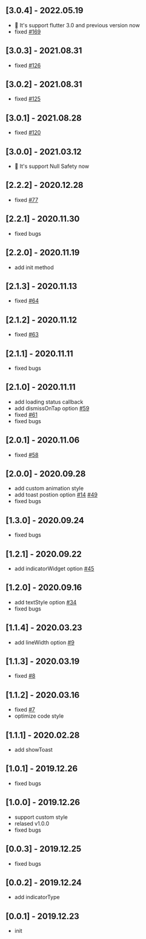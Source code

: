 ## [3.0.4] - 2022.05.19

* 🎉 It's support flutter 3.0 and previous version now 
* fixed [#169](https://github.com/nslog11/flutter_easyloading/issues/169)

## [3.0.3] - 2021.08.31

* fixed [#126](https://github.com/nslog11/flutter_easyloading/issues/126)
## [3.0.2] - 2021.08.31

* fixed [#125](https://github.com/nslog11/flutter_easyloading/issues/125)

## [3.0.1] - 2021.08.28

* fixed [#120](https://github.com/nslog11/flutter_easyloading/issues/120)

## [3.0.0] - 2021.03.12

* 🎉 It's support Null Safety now 

## [2.2.2] - 2020.12.28

* fixed [#77](https://github.com/nslog11/flutter_easyloading/issues/77)

## [2.2.1] - 2020.11.30

* fixed bugs
## [2.2.0] - 2020.11.19

* add init method

## [2.1.3] - 2020.11.13

* fixed [#64](https://github.com/nslog11/flutter_easyloading/issues/64)

## [2.1.2] - 2020.11.12

* fixed [#63](https://github.com/nslog11/flutter_easyloading/issues/63)

## [2.1.1] - 2020.11.11

* fixed bugs

## [2.1.0] - 2020.11.11

* add loading status callback
* add dismissOnTap option [#59](https://github.com/nslog11/flutter_easyloading/issues/59)
* fixed [#61](https://github.com/nslog11/flutter_easyloading/issues/61)
* fixed bugs

## [2.0.1] - 2020.11.06

* fixed [#58](https://github.com/nslog11/flutter_easyloading/issues/58)

## [2.0.0] - 2020.09.28

* add custom animation style
* add toast postion option [#14](https://github.com/nslog11/flutter_easyloading/issues/14) [#49](https://github.com/nslog11/flutter_easyloading/issues/49)
* fixed bugs

## [1.3.0] - 2020.09.24

* fixed bugs

## [1.2.1] - 2020.09.22

* add indicatorWidget option [#45](https://github.com/nslog11/flutter_easyloading/issues/45)

## [1.2.0] - 2020.09.16

* add textStyle option [#34](https://github.com/nslog11/flutter_easyloading/issues/34)
* fixed bugs

## [1.1.4] - 2020.03.23

* add lineWidth option [#9](https://github.com/nslog11/flutter_easyloading/issues/9)

## [1.1.3] - 2020.03.19

* fixed [#8](https://github.com/nslog11/flutter_easyloading/issues/8)

## [1.1.2] - 2020.03.16

* fixed [#7](https://github.com/nslog11/flutter_easyloading/issues/7)
* optimize code style

## [1.1.1] - 2020.02.28

* add showToast

## [1.0.1] - 2019.12.26

* fixed bugs

## [1.0.0] - 2019.12.26

* support custom style
* relased v1.0.0
* fixed bugs

## [0.0.3] - 2019.12.25

* fixed bugs

## [0.0.2] - 2019.12.24

* add indicatorType

## [0.0.1] - 2019.12.23

* init
